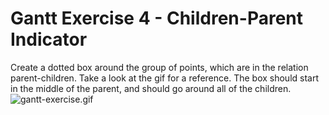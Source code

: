 # Gantt Exercise 4 - Children-Parent Indicator

Create a dotted box around the group of points, which are in the relation parent-children. Take a look at the gif for a reference.
The box should start in the middle of the parent, and should go around all of the children.
![gantt-exercise.gif](gantt-exercise.gif)

